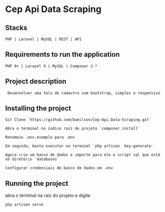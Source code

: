 # Cep Api Data Scraping
## Stacks
 `PHP | Laravel | MySQL | REST | API`
 ## Requirements to run the application
 `PHP 8+ | Laravel 9 | MySQL | Composer 2.* `
## Project description
  ` Desenvolver uma tela de cadastro com bootstrap, simples e responsivo` 
## Installing the project
    Git Clone ´https://github.com/Dumilson/Cep-Api-Data-Scraping.git´

    Abra o terminal no índice raiz do projeto `composer install`

    Renomeie .env.example para .env

    Em seguida, basta executar no terminal `php artisan  key:generate`

    Agora crie um banco de dados e importe para ele o script sql que está no diretório `databases`

    Configurar credenciais de banco de dados em .env

## Running the project 
abra o terminal na raiz do projeto e digite

    php artisan serve

